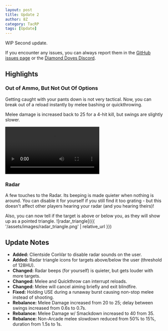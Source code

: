 ```yaml
---
layout: post
title: Update 2
author: 8Z
category: TacRP
tags: [Update]
---
```


WIP Second update.

If you encounter any issues, you can always report them in the [GitHub issues page](https://github.com/HaodongMo/tacrp/issues) or the [Diamond Doves Discord](https://discord.gg/gaHXusZ).

## Highlights

### Out of Ammo, But Not Out Of Options
Getting caught with your pants down is not very tactical. Now, you can break out of a reload instantly by melee bashing or quickthrowing.

Melee damage is increased back to 25 for a 4-hit kill, but swings are slightly slower.

<video src="{{ '//assets/videos/reloadcancel.mp4' | relative_url }}" controls="controls" style="max-width: 100%;"></video>

### Radar
A few touches to the Radar. Its beeping is made quieter when nothing is around. You can disable it for yourself if you still find it too grating - but this doesn't affect other players hearing your radar (and you hearing theirs)!

Also, you can now tell if the target is above or below you, as they will show up as a pointed triangle.
![radar_triangle]({{ '/assets/images/radar_triangle.png' | relative_url }})

## Update Notes

- **Added:** Clientside ConVar to disable radar sounds on the user.
- **Added:** Radar triangle icons for targets above/below the user (threshold of 128HU).
- **Changed:** Radar beeps (for yourself) is quieter, but gets louder with more targets.
- **Changed:** Melee and Quickthrow can interrupt reloads.
- **Changed:** Melee will cancel aiming briefly and exit blindfire.
- **Fixed:** Holding USE during a runaway burst causing non-stop melee instead of shooting.
- **Rebalance:** Melee Damage increased from 20 to 25; delay between swings increased from 0.6s to 0.7s.
- **Rebalance:** Melee Damage w/ Smackdown increased to 40 from 35.
- **Rebalance:** Non-Arcade melee slowdown reduced from 50% to 15%, duration from 1.5s to 1s.